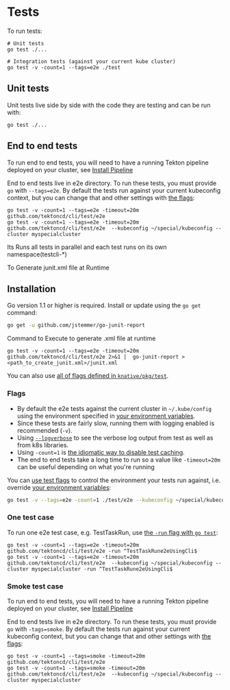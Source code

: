 # Tests

To run tests:

```shell
# Unit tests
go test ./...

# Integration tests (against your current kube cluster)
go test -v -count=1 --tags=e2e ./test
```

## Unit tests

Unit tests live side by side with the code they are testing and can be run with:

```shell
go test ./...
```



## End to end tests

To run end to end tests, you will need to have a running Tekton
pipeline deployed on your cluster, see [Install Pipeline](../DEVELOPMENT.md#install-pipeline)

End to end tests live in e2e directory. To run these tests, you must provide
`go` with `--tags=e2e`. By default the tests run against your current kubeconfig
context, but you can change that and other settings with [the flags](#flags):

```shell
go test -v -count=1 --tags=e2e -timeout=20m github.com/tektoncd/cli/test/e2e 
go test -v -count=1 --tags=e2e -timeout=20m github.com/tektoncd/cli/test/e2e  --kubeconfig ~/special/kubeconfig --cluster myspecialcluster
```
Its Runs all tests in parallel and each test runs on its own namespace(testcli-*)

To Generate junit.xml file at Runtime 

## Installation

Go version 1.1 or higher is required. Install or update using the `go get`
command:

```bash
go get -u github.com/jstemmer/go-junit-report
```
Command to Execute to generate .xml file at runtime

```shell
go test -v -count=1 --tags=e2e -timeout=20m github.com/tektoncd/cli/test/e2e 2>&1 |  go-junit-report > <path_to_create_junit.xml>/junit.xml

```

You can also use
[all of flags defined in `knative/pkg/test`](https://github.com/knative/pkg/tree/master/test#flags).


### Flags

- By default the e2e tests against the current cluster in `~/.kube/config` using
  the environment specified in
  [your environment variables](/DEVELOPMENT.md#environment-setup).
- Since these tests are fairly slow, running them with logging enabled is
  recommended (`-v`).
- Using [`--logverbose`](#output-verbose-log) to see the verbose log output from
  test as well as from k8s libraries.
- Using `-count=1` is
  [the idiomatic way to disable test caching](https://golang.org/doc/go1.10#test).
- The end to end tests take a long time to run so a value like `-timeout=20m`
  can be useful depending on what you're running

You can [use test flags](#flags) to control the environment your tests run
against, i.e. override
[your environment variables](/DEVELOPMENT.md#environment-setup):

```bash
go test -v --tags=e2e -count=1 ./test/e2e --kubeconfig ~/special/kubeconfig --cluster myspecialcluster
```

### One test case

To run one e2e test case, e.g. TestTaskRun, use
[the `-run` flag with `go test`](https://golang.org/cmd/go/#hdr-Testing_flags):

```shell
go test -v -count=1 --tags=e2e -timeout=20m github.com/tektoncd/cli/test/e2e -run ^TestTaskRune2eUsingCli$
go test -v -count=1 --tags=e2e -timeout=20m github.com/tektoncd/cli/test/e2e  --kubeconfig ~/special/kubeconfig --cluster myspecialcluster -run ^TestTaskRune2eUsingCli$
```

### Smoke test case

To run end to end tests, you will need to have a running Tekton
pipeline deployed on your cluster, see [Install Pipeline](../DEVELOPMENT.md#install-pipeline)

End to end tests live in e2e directory. To run these tests, you must provide
`go` with `-tags=smoke`. By default the tests run against your current kubeconfig
context, but you can change that and other settings with [the flags](#flags):

```shell
go test -v -count=1 --tags=smoke -timeout=20m github.com/tektoncd/cli/test/e2e 
go test -v -count=1 --tags=smoke -timeout=20m github.com/tektoncd/cli/test/e2e  --kubeconfig ~/special/kubeconfig --cluster myspecialcluster
```

